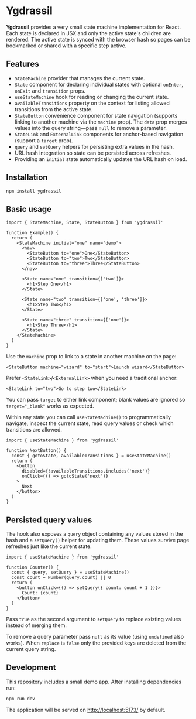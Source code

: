 # Ygdrassil

**Ygdrassil** provides a very small state machine implementation for React.
Each state is declared in JSX and only the active state's children are rendered.
The active state is synced with the browser hash so pages can be bookmarked or
shared with a specific step active.

## Features

- `StateMachine` provider that manages the current state.
- `State` component for declaring individual states with optional `onEnter`,
  `onExit` and `transition` props.
- `useStateMachine` hook for reading or changing the current state.
- `availableTransitions` property on the context for listing allowed
  transitions from the active state.
- `StateButton` convenience component for state navigation (supports linking
  to another machine via the `machine` prop). The `data` prop merges values
  into the query string—pass `null` to remove a parameter.
- `StateLink` and `ExternalLink` components for anchor-based navigation (support a `target` prop).
- `query` and `setQuery` helpers for persisting extra values in the hash.
- URL hash integration so state can be persisted across refreshes.
- Providing an `initial` state automatically updates the URL hash on load.

## Installation

```bash
npm install ygdrassil
```

## Basic usage

```tsx
import { StateMachine, State, StateButton } from 'ygdrassil'

function Example() {
  return (
    <StateMachine initial="one" name="demo">
      <nav>
        <StateButton to="one">One</StateButton>
        <StateButton to="two">Two</StateButton>
        <StateButton to="three">Three</StateButton>
      </nav>

      <State name="one" transition={['two']}>
        <h1>Step One</h1>
      </State>

      <State name="two" transition={['one', 'three']}>
        <h1>Step Two</h1>
      </State>

      <State name="three" transition={['one']}>
        <h1>Step Three</h1>
      </State>
    </StateMachine>
  )
}
```

Use the `machine` prop to link to a state in another machine on the page:

```tsx
<StateButton machine="wizard" to="start">Launch wizard</StateButton>
```

Prefer `<StateLink>`/`<ExternalLink>` when you need a traditional anchor:

```tsx
<StateLink to="two">Go to step two</StateLink>
```
You can pass `target` to either link component; blank values are ignored so `target="_blank"` works as expected.

Within any state you can call `useStateMachine()` to programmatically navigate,
inspect the current state, read query values or check which transitions are
allowed.

```tsx
import { useStateMachine } from 'ygdrassil'

function NextButton() {
  const { gotoState, availableTransitions } = useStateMachine()
  return (
    <button
      disabled={!availableTransitions.includes('next')}
      onClick={() => gotoState('next')}
    >
      Next
    </button>
  )
}
```

## Persisted query values

The hook also exposes a `query` object containing any values stored in the hash
and a `setQuery()` helper for updating them.  These values survive page refreshes
just like the current state.

```tsx
import { useStateMachine } from 'ygdrassil'

function Counter() {
  const { query, setQuery } = useStateMachine()
  const count = Number(query.count) || 0
  return (
    <button onClick={() => setQuery({ count: count + 1 })}>
      Count: {count}
    </button>
  )
}
```

Pass `true` as the second argument to `setQuery` to replace existing values
instead of merging them.

To remove a query parameter pass `null` as its value (using `undefined` also
works). When `replace` is `false` only the provided keys are deleted from the
current query string.

## Development

This repository includes a small demo app. After installing dependencies run:

```bash
npm run dev
```

The application will be served on <http://localhost:5173/> by default.
